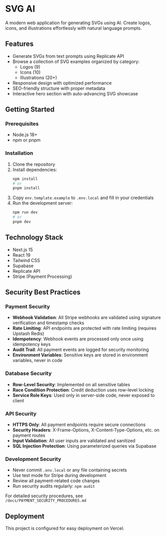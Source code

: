 # SVG AI

A modern web application for generating SVGs using AI. Create logos, icons, and illustrations effortlessly with natural language prompts.

## Features

- Generate SVGs from text prompts using Replicate API
- Browse a collection of SVG examples organized by category:
  - Logos (9)
  - Icons (10)
  - Illustrations (20+)
- Responsive design with optimized performance
- SEO-friendly structure with proper metadata
- Interactive hero section with auto-advancing SVG showcase

## Getting Started

### Prerequisites

- Node.js 18+
- npm or pnpm

### Installation

1. Clone the repository
2. Install dependencies:
   ```bash
   npm install
   # or
   pnpm install
   ```
3. Copy `env.template.example` to `.env.local` and fill in your credentials
4. Run the development server:
   ```bash
   npm run dev
   # or
   pnpm dev
   ```

## Technology Stack

- Next.js 15
- React 19
- Tailwind CSS
- Supabase
- Replicate API
- Stripe (Payment Processing)

## Security Best Practices

### Payment Security
- **Webhook Validation**: All Stripe webhooks are validated using signature verification and timestamp checks
- **Rate Limiting**: API endpoints are protected with rate limiting (requires Upstash Redis)
- **Idempotency**: Webhook events are processed only once using idempotency keys
- **Audit Trail**: All payment events are logged for security monitoring
- **Environment Variables**: Sensitive keys are stored in environment variables, never in code

### Database Security
- **Row-Level Security**: Implemented on all sensitive tables
- **Race Condition Protection**: Credit deduction uses row-level locking
- **Service Role Keys**: Used only in server-side code, never exposed to client

### API Security
- **HTTPS Only**: All payment endpoints require secure connections
- **Security Headers**: X-Frame-Options, X-Content-Type-Options, etc. on payment routes
- **Input Validation**: All user inputs are validated and sanitized
- **SQL Injection Protection**: Using parameterized queries via Supabase

### Development Security
- Never commit `.env.local` or any file containing secrets
- Use test mode for Stripe during development
- Review all payment-related code changes
- Run security audits regularly: `npm audit`

For detailed security procedures, see `/docs/PAYMENT_SECURITY_PROCEDURES.md`

## Deployment

This project is configured for easy deployment on Vercel.
